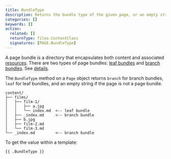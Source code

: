 ```yaml
---
title: BundleType
description: Returns the bundle type of the given page, or an empty string if the page is not a page bundle.
categories: []
keywords: []
action:
  related: []
  returnType: files.ContentClass
  signatures: [PAGE.BundleType]
---
```


A page bundle is a directory that encapsulates both content and associated [resources]. There are two types of page bundles: [leaf bundles] and [branch bundles]. See&nbsp;[details](/content-management/page-bundles/).

The `BundleType` method on a `Page` object returns `branch` for branch bundles, `leaf` for leaf bundles, and an empty string if the page is not a page bundle.

```text
content/
├── films/
│   ├── film-1/
│   │   ├── a.jpg
│   │   └── index.md  <-- leaf bundle
│   ├── _index.md     <-- branch bundle
│   ├── b.jpg
│   ├── film-2.md
│   └── film-3.md
└── _index.md         <-- branch bundle
```

To get the value within a template:

```go-html-template
{{ .BundleType }}
```

[resources]: /getting-started/glossary/#resource
[leaf bundles]: /getting-started/glossary/#leaf-bundle
[branch bundles]: /getting-started/glossary/#branch-bundle
